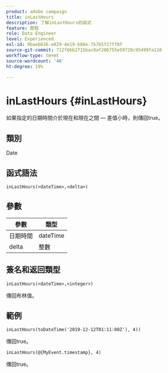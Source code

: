 ```yaml
---
product: adobe campaign
title: inLastHours
description: 了解inLastHours的函式
feature: 歷程
role: Data Engineer
level: Experienced
exl-id: 9baeb836-e029-4e19-b08e-7b7b5f27ff8f
source-git-commit: 712f66b2715bac0af206755e59728c95499fa110
workflow-type: tm+mt
source-wordcount: '46'
ht-degree: 19%

---
```


# inLastHours {#inLastHours}

如果指定的日期時間介於現在和現在之間 — 差值小時，則傳回true。

## 類別

Date

## 函式語法

`inLastHours(<dateTime>,<delta>)`

## 參數

| 參數 | 類型 |
|-----------|------------------|
| 日期時間 | dateTime |
| delta | 整數 |

## 簽名和返回類型

`inLastHours(<dateTime>,<integer>)`

傳回布林值。

## 範例

`inLastHours(toDateTime('2019-12-12T01:11:00Z'), 4))`

傳回true。

`inLastHours(@{MyEvent.timestamp}, 4)`

傳回true。
